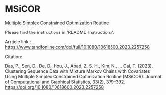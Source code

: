 # MSiCOR
Multiple Simplex Constrained Optimization Routine

Please find the instructions in 'README-Instructions'.

Arrticle link : https://www.tandfonline.com/doi/full/10.1080/10618600.2023.2257258

Citation:

Das, P., Sen, D., De, D., Hou, J., Abad, Z. S. H., Kim, N., … Cai, T. (2023). Clustering Sequence Data with Mixture Markov Chains with Covariates Using Multiple Simplex Constrained Optimization Routine (MSiCOR). Journal of Computational and Graphical Statistics, 33(2), 379–392. https://doi.org/10.1080/10618600.2023.2257258
